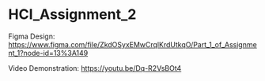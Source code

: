 # HCI_Assignment_2
Figma Design: 
https://www.figma.com/file/ZkdOSyxEMwCrqlKrdUtkqO/Part_1_of_Assignment_1?node-id=13%3A149

Video Demonstration:
https://youtu.be/Dq-R2VsBOt4

